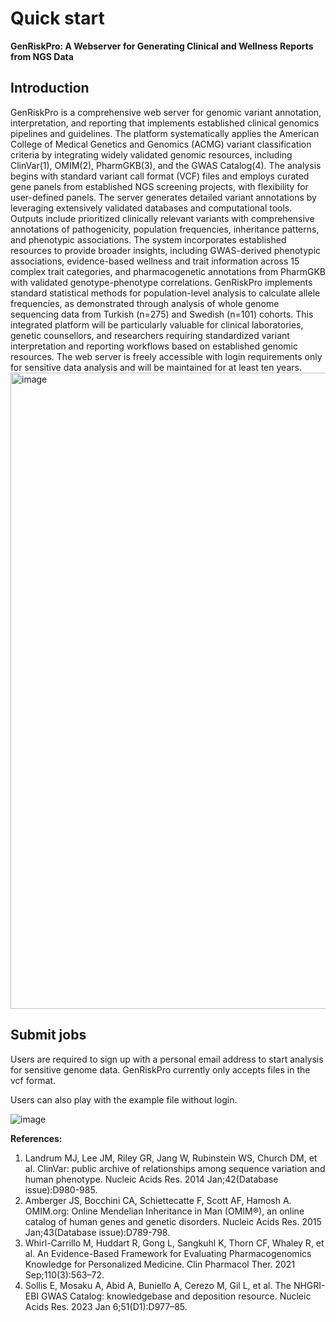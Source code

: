 # **Quick start**
**GenRiskPro: A Webserver for Generating Clinical and Wellness Reports from NGS Data**  


## Introduction

GenRiskPro is a comprehensive web server for genomic variant annotation, interpretation, and reporting that implements established clinical genomics pipelines and guidelines. The platform systematically applies the American College of Medical Genetics and Genomics (ACMG) variant classification criteria by integrating widely validated genomic resources, including ClinVar(1), OMIM(2), PharmGKB(3), and the GWAS Catalog(4). The analysis begins with standard variant call format (VCF) files and employs curated gene panels from established NGS screening projects, with flexibility for user-defined panels.
The server generates detailed variant annotations by leveraging extensively validated databases and computational tools. Outputs include prioritized clinically relevant variants with comprehensive annotations of pathogenicity, population frequencies, inheritance patterns, and phenotypic associations. The system incorporates established resources to provide broader insights, including GWAS-derived phenotypic associations, evidence-based wellness and trait information across 15 complex trait categories, and pharmacogenetic annotations from PharmGKB with validated genotype-phenotype correlations. GenRiskPro implements standard statistical methods for population-level analysis to calculate allele frequencies, as demonstrated through analysis of whole genome sequencing data from Turkish (n=275) and Swedish (n=101) cohorts. This integrated platform will be particularly valuable for clinical laboratories, genetic counsellors, and researchers requiring standardized variant interpretation and reporting workflows based on established genomic resources. The web server is freely accessible with login requirements only for sensitive data analysis and will be maintained for at least ten years.
<img width="1018" alt="image" src="https://github.com/user-attachments/assets/01ad80da-ce90-4ad3-abdf-7be746aaed07" />


## **Submit jobs**

Users are required to sign up with a personal email address to start analysis for sensitive genome data. GenRiskPro currently only accepts files in the vcf format. 

Users can also play with the example file without login. 

![image](https://github.com/user-attachments/assets/8c758e1f-cb59-4c77-b3d5-b202b3abd10c)


**References:**

1.	Landrum MJ, Lee JM, Riley GR, Jang W, Rubinstein WS, Church DM, et al. ClinVar: public archive of relationships among sequence variation and human phenotype. Nucleic Acids Res. 2014 Jan;42(Database issue):D980-985. 
2.	Amberger JS, Bocchini CA, Schiettecatte F, Scott AF, Hamosh A. OMIM.org: Online Mendelian Inheritance in Man (OMIM®), an online catalog of human genes and genetic disorders. Nucleic Acids Res. 2015 Jan;43(Database issue):D789-798. 
3.	Whirl-Carrillo M, Huddart R, Gong L, Sangkuhl K, Thorn CF, Whaley R, et al. An Evidence-Based Framework for Evaluating Pharmacogenomics Knowledge for Personalized Medicine. Clin Pharmacol Ther. 2021 Sep;110(3):563–72. 
4.	Sollis E, Mosaku A, Abid A, Buniello A, Cerezo M, Gil L, et al. The NHGRI-EBI GWAS Catalog: knowledgebase and deposition resource. Nucleic Acids Res. 2023 Jan 6;51(D1):D977–85. 

        
